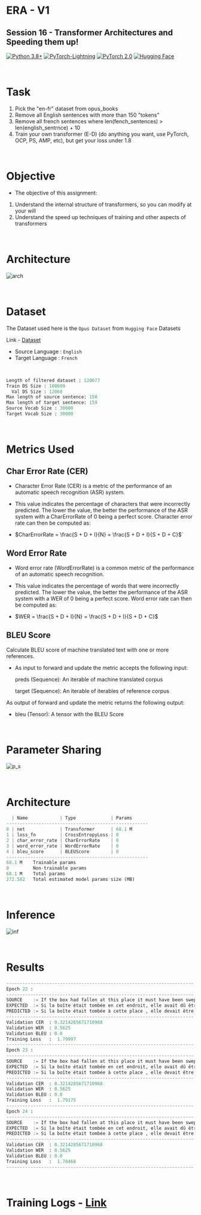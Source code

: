 # ERA - V1

## Session 16 - Transformer Architectures and Speeding them up!

[![Python 3.8+](https://img.shields.io/badge/python-3.8+-blue.svg)](https://www.python.org/downloads/release/python-380/)
[![PyTorch-Lightning](https://img.shields.io/badge/pytorch_lightning-v2.0.6-red)](https://lightning.ai/docs/pytorch/latest/)
[![PyTorch 2.0](https://img.shields.io/badge/torch-v2.0-brightgreen)](https://pytorch.org/docs/stable/index.html)
[![Hugging Face](https://img.shields.io/badge/Hugging%20Face-yellow?style=flat&link=https://huggingface.co/)](https://huggingface.co/)

<br>

# Task

1. Pick the "en-fr" dataset from opus_books
2. Remove all English sentences with more than 150 "tokens"
3. Remove all french sentences where len(fench_sentences) > len(english_sentrnce) + 10
4. Train your own transformer (E-D) (do anything you want, use PyTorch, OCP, PS, AMP, etc), but get your loss under 1.8

<br>

# Objective

* The objective of this assignment:

1. Understand the internal structure of transformers, so you can modify at your will
2. Understand the speed up techniques of training and other aspects of transformers

<br>

# Architecture

![arch](../Results/Session%2016/encoder.png)

<br>

# Dataset

The Dataset used here is the `Opus Dataset` from `Hugging Face` Datasets

Link - [Dataset](https://huggingface.co/datasets/opus_books)

* Source Language : `English`
* Target Language : `French`

<br>

```python
Length of filtered dataset : 120677
Train DS Size : 108609
  Val DS Size : 12068
Max length of source sentence: 150
Max length of target sentence: 159
Source Vocab Size : 30000
Target Vocab Size : 30000
```

<br>

# Metrics Used

## Char Error Rate (CER)

* Character Error Rate (CER) is a metric of the performance of an automatic speech recognition (ASR) system.

* This value indicates the percentage of characters that were incorrectly predicted. The lower the value, the better the performance of the ASR system with a CharErrorRate of 0 being a perfect score. Character error rate can then be computed as: 

* $CharErrorRate = \frac{S + D + I}{N} = \frac{S + D + I}{S + D + C}$`

## Word Error Rate

* Word error rate (WordErrorRate) is a common metric of the performance of an automatic speech recognition.

* This value indicates the percentage of words that were incorrectly predicted. The lower the value, the better the performance of the ASR system with a WER of 0 being a perfect score. Word error rate can then be computed as:

* $WER = \frac{S + D + I}{N} = \frac{S + D + I}{S + D + C}$

## BLEU Score

Calculate BLEU score of machine translated text with one or more references.

* As input to forward and update the metric accepts the following input:

    preds (Sequence): An iterable of machine translated corpus

    target (Sequence): An iterable of iterables of reference corpus

As output of forward and update the metric returns the following output:

* bleu (Tensor): A tensor with the BLEU Score

<br>

# Parameter Sharing

![p_s](../Results/Session%2016/parameter_sharing.png)

<br>

# Architecture

```python
  | Name            | Type             | Params
-----------------------------------------------------
0 | net             | Transformer      | 68.1 M
1 | loss_fn         | CrossEntropyLoss | 0     
2 | char_error_rate | CharErrorRate    | 0     
3 | word_error_rate | WordErrorRate    | 0     
4 | bleu_score      | BLEUScore        | 0     
-----------------------------------------------------
68.1 M    Trainable params
0         Non-trainable params
68.1 M    Total params
272.582   Total estimated model params size (MB)
```

<br>

# Inference

![inf](../Results/Session%2016/inference.png)

<br>

# Results

```python
----------------------------------------------------------------------
Epoch 22 :
----------------------------------------------------------------------
SOURCE    := If the box had fallen at this place it must have been swept away by the waves.
EXPECTED  := Si la boîte était tombée en cet endroit, elle avait dû être entraînée par les flots.
PREDICTED := Si la boîte était tombée à cette place , elle devait être reprise par les lames .
----------------------------------------------------------------------
Validation CER  : 0.3214285671710968
Validation WER  : 0.5625
Validation BLEU : 0.0
Training Loss   :  1.79997
----------------------------------------------------------------------
Epoch 23 :
----------------------------------------------------------------------
SOURCE    := If the box had fallen at this place it must have been swept away by the waves.
EXPECTED  := Si la boîte était tombée en cet endroit, elle avait dû être entraînée par les flots.
PREDICTED := Si la boîte était tombée à cette place , elle devait être reprise par les lames .
----------------------------------------------------------------------
Validation CER  : 0.3214285671710968
Validation WER  : 0.5625
Validation BLEU : 0.0
Training Loss   :  1.79175
----------------------------------------------------------------------
Epoch 24 :
----------------------------------------------------------------------
SOURCE    := If the box had fallen at this place it must have been swept away by the waves.
EXPECTED  := Si la boîte était tombée en cet endroit, elle avait dû être entraînée par les flots.
PREDICTED := Si la boîte était tombée à cette place , elle devait être reprise par les lames .
----------------------------------------------------------------------
Validation CER  : 0.3214285671710968
Validation WER  : 0.5625
Validation BLEU : 0.0
Training Loss   :  1.78468
----------------------------------------------------------------------
```

<br>

# Training Logs - [Link](training_logs.md)